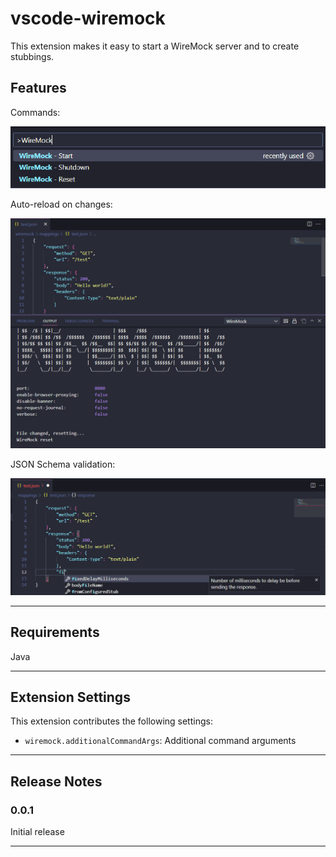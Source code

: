 # vscode-wiremock

This extension makes it easy to start a WireMock server and to create stubbings.

## Features

Commands:

![commands](resources/readme/commands.png)


Auto-reload on changes:

![console](resources/readme/console.png)


JSON Schema validation:

![console](resources/readme/json-schema.png)

---

## Requirements

Java

---

## Extension Settings

This extension contributes the following settings:

* `wiremock.additionalCommandArgs`: Additional command arguments

---

## Release Notes


### 0.0.1

Initial release

---
